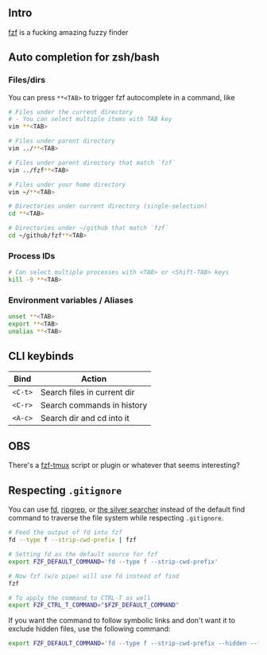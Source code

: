 ## Intro
[fzf](https://github.com/junegunn/fzf) is a fucking amazing fuzzy finder

## Auto completion for zsh/bash

### Files/dirs
You can press `**<TAB>` to trigger fzf autocomplete in a command, like
```sh
# Files under the current directory
# - You can select multiple items with TAB key
vim **<TAB>

# Files under parent directory
vim ../**<TAB>

# Files under parent directory that match `fzf`
vim ../fzf**<TAB>

# Files under your home directory
vim ~/**<TAB>

# Directories under current directory (single-selection)
cd **<TAB>

# Directories under ~/github that match `fzf`
cd ~/github/fzf**<TAB>
```

### Process IDs
```sh
# Can select multiple processes with <TAB> or <Shift-TAB> keys
kill -9 **<TAB>
```

### Environment variables / Aliases
```sh
unset **<TAB>
export **<TAB>
unalias **<TAB>
```

## CLI keybinds
| Bind    | Action                      |
| ------- | --------------------------- |
| `<C-t>` | Search files in current dir |
| `<C-r>` | Search commands in history  |
| `<A-c>` | Search dir and cd into it   |

## OBS
There's a [fzf-tmux](https://github.com/junegunn/fzf#fzf-tmux-script) script or plugin or whatever that seems interesting?

## Respecting `.gitignore`
You can use [fd](https://github.com/sharkdp/fd), [ripgrep](https://github.com/BurntSushi/ripgrep), or [the silver searcher](https://github.com/ggreer/the_silver_searcher) instead of the default find command to traverse the file system while respecting `.gitignore`.

```sh
# Feed the output of fd into fzf
fd --type f --strip-cwd-prefix | fzf

# Setting fd as the default source for fzf
export FZF_DEFAULT_COMMAND='fd --type f --strip-cwd-prefix'

# Now fzf (w/o pipe) will use fd instead of find
fzf

# To apply the command to CTRL-T as well
export FZF_CTRL_T_COMMAND="$FZF_DEFAULT_COMMAND"
```

If you want the command to follow symbolic links and don't want it to exclude hidden files, use the following command:

```sh
export FZF_DEFAULT_COMMAND='fd --type f --strip-cwd-prefix --hidden --follow --exclude .git'
```